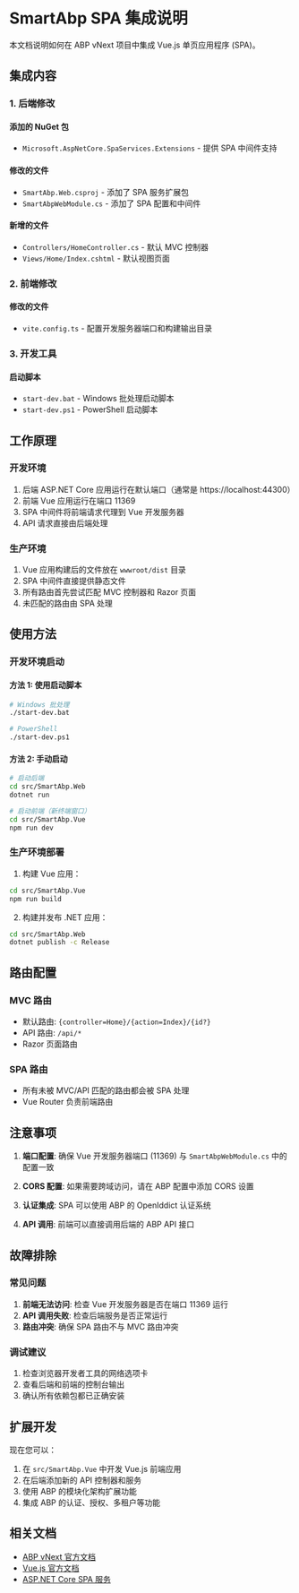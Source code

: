 # SmartAbp SPA 集成说明

本文档说明如何在 ABP vNext 项目中集成 Vue.js 单页应用程序 (SPA)。

## 集成内容

### 1. 后端修改

#### 添加的 NuGet 包
- `Microsoft.AspNetCore.SpaServices.Extensions` - 提供 SPA 中间件支持

#### 修改的文件
- `SmartAbp.Web.csproj` - 添加了 SPA 服务扩展包
- `SmartAbpWebModule.cs` - 添加了 SPA 配置和中间件

#### 新增的文件
- `Controllers/HomeController.cs` - 默认 MVC 控制器
- `Views/Home/Index.cshtml` - 默认视图页面

### 2. 前端修改

#### 修改的文件
- `vite.config.ts` - 配置开发服务器端口和构建输出目录

### 3. 开发工具

#### 启动脚本
- `start-dev.bat` - Windows 批处理启动脚本
- `start-dev.ps1` - PowerShell 启动脚本

## 工作原理

### 开发环境
1. 后端 ASP.NET Core 应用运行在默认端口（通常是 https://localhost:44300）
2. 前端 Vue 应用运行在端口 11369
3. SPA 中间件将前端请求代理到 Vue 开发服务器
4. API 请求直接由后端处理

### 生产环境
1. Vue 应用构建后的文件放在 `wwwroot/dist` 目录
2. SPA 中间件直接提供静态文件
3. 所有路由首先尝试匹配 MVC 控制器和 Razor 页面
4. 未匹配的路由由 SPA 处理

## 使用方法

### 开发环境启动

#### 方法 1: 使用启动脚本
```bash
# Windows 批处理
./start-dev.bat

# PowerShell
./start-dev.ps1
```

#### 方法 2: 手动启动
```bash
# 启动后端
cd src/SmartAbp.Web
dotnet run

# 启动前端（新终端窗口）
cd src/SmartAbp.Vue
npm run dev
```

### 生产环境部署

1. 构建 Vue 应用：
```bash
cd src/SmartAbp.Vue
npm run build
```

2. 构建并发布 .NET 应用：
```bash
cd src/SmartAbp.Web
dotnet publish -c Release
```

## 路由配置

### MVC 路由
- 默认路由: `{controller=Home}/{action=Index}/{id?}`
- API 路由: `/api/*`
- Razor 页面路由

### SPA 路由
- 所有未被 MVC/API 匹配的路由都会被 SPA 处理
- Vue Router 负责前端路由

## 注意事项

1. **端口配置**: 确保 Vue 开发服务器端口 (11369) 与 `SmartAbpWebModule.cs` 中的配置一致

2. **CORS 配置**: 如果需要跨域访问，请在 ABP 配置中添加 CORS 设置

3. **认证集成**: SPA 可以使用 ABP 的 OpenIddict 认证系统

4. **API 调用**: 前端可以直接调用后端的 ABP API 接口

## 故障排除

### 常见问题

1. **前端无法访问**: 检查 Vue 开发服务器是否在端口 11369 运行
2. **API 调用失败**: 检查后端服务是否正常运行
3. **路由冲突**: 确保 SPA 路由不与 MVC 路由冲突

### 调试建议

1. 检查浏览器开发者工具的网络选项卡
2. 查看后端和前端的控制台输出
3. 确认所有依赖包都已正确安装

## 扩展开发

现在您可以：

1. 在 `src/SmartAbp.Vue` 中开发 Vue.js 前端应用
2. 在后端添加新的 API 控制器和服务
3. 使用 ABP 的模块化架构扩展功能
4. 集成 ABP 的认证、授权、多租户等功能

## 相关文档

- [ABP vNext 官方文档](https://docs.abp.io/)
- [Vue.js 官方文档](https://vuejs.org/)
- [ASP.NET Core SPA 服务](https://docs.microsoft.com/en-us/aspnet/core/client-side/spa-services)